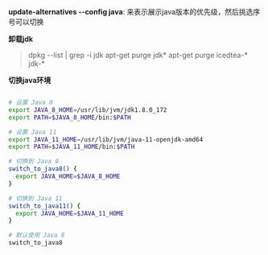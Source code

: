 **update-alternatives --config java**:
来表示展示java版本的优先级，然后挑选序号可以切换

**卸载jdk**
> dpkg --list | grep -i jdk
> apt-get purge jdk*
> apt-get purge icedtea-* jdk-*

**切换java环境**
```bash

# 设置 Java 8
export JAVA_8_HOME=/usr/lib/jvm/jdk1.8.0_172
export PATH=$JAVA_8_HOME/bin:$PATH

# 设置 Java 11
export JAVA_11_HOME=/usr/lib/jvm/java-11-openjdk-amd64
export PATH=$JAVA_11_HOME/bin:$PATH

# 切换到 Java 8
switch_to_java8() {
  export JAVA_HOME=$JAVA_8_HOME
}

# 切换到 Java 11
switch_to_java11() {
  export JAVA_HOME=$JAVA_11_HOME
}

# 默认使用 Java 8
switch_to_java8

```

